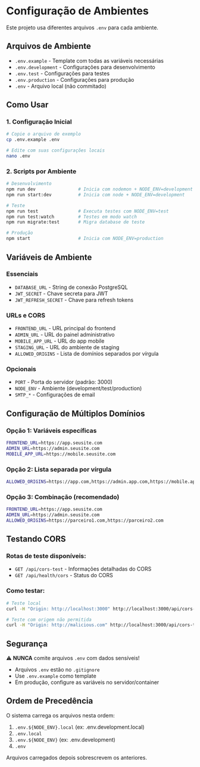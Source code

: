 # Configuração de Ambientes

Este projeto usa diferentes arquivos `.env` para cada ambiente.

## Arquivos de Ambiente

- `.env.example` - Template com todas as variáveis necessárias
- `.env.development` - Configurações para desenvolvimento
- `.env.test` - Configurações para testes
- `.env.production` - Configurações para produção
- `.env` - Arquivo local (não commitado)

## Como Usar

### 1. Configuração Inicial
```bash
# Copie o arquivo de exemplo
cp .env.example .env

# Edite com suas configurações locais
nano .env
```

### 2. Scripts por Ambiente

```bash
# Desenvolvimento
npm run dev                # Inicia com nodemon + NODE_ENV=development
npm run start:dev          # Inicia com node + NODE_ENV=development

# Teste
npm run test               # Executa testes com NODE_ENV=test
npm run test:watch         # Testes em modo watch
npm run migrate:test       # Migra database de teste

# Produção
npm start                  # Inicia com NODE_ENV=production
```

## Variáveis de Ambiente

### Essenciais
- `DATABASE_URL` - String de conexão PostgreSQL
- `JWT_SECRET` - Chave secreta para JWT
- `JWT_REFRESH_SECRET` - Chave para refresh tokens

### URLs e CORS
- `FRONTEND_URL` - URL principal do frontend
- `ADMIN_URL` - URL do painel administrativo
- `MOBILE_APP_URL` - URL do app mobile
- `STAGING_URL` - URL do ambiente de staging
- `ALLOWED_ORIGINS` - Lista de domínios separados por vírgula

### Opcionais
- `PORT` - Porta do servidor (padrão: 3000)
- `NODE_ENV` - Ambiente (development/test/production)
- `SMTP_*` - Configurações de email

## Configuração de Múltiplos Domínios

### Opção 1: Variáveis específicas
```bash
FRONTEND_URL=https://app.seusite.com
ADMIN_URL=https://admin.seusite.com
MOBILE_APP_URL=https://mobile.seusite.com
```

### Opção 2: Lista separada por vírgula
```bash
ALLOWED_ORIGINS=https://app.com,https://admin.app.com,https://mobile.app.com
```

### Opção 3: Combinação (recomendado)
```bash
FRONTEND_URL=https://app.seusite.com
ADMIN_URL=https://admin.seusite.com
ALLOWED_ORIGINS=https://parceiro1.com,https://parceiro2.com
```

## Testando CORS

### Rotas de teste disponíveis:
- `GET /api/cors-test` - Informações detalhadas do CORS
- `GET /api/health/cors` - Status do CORS

### Como testar:
```bash
# Teste local
curl -H "Origin: http://localhost:3000" http://localhost:3000/api/cors-test

# Teste com origem não permitida
curl -H "Origin: http://malicious.com" http://localhost:3000/api/cors-test
```

## Segurança

⚠️ **NUNCA** comite arquivos `.env` com dados sensíveis!

- Arquivos `.env` estão no `.gitignore`
- Use `.env.example` como template
- Em produção, configure as variáveis no servidor/container

## Ordem de Precedência

O sistema carrega os arquivos nesta ordem:
1. `.env.${NODE_ENV}.local` (ex: .env.development.local)
2. `.env.local`
3. `.env.${NODE_ENV}` (ex: .env.development)
4. `.env`

Arquivos carregados depois sobrescrevem os anteriores.

